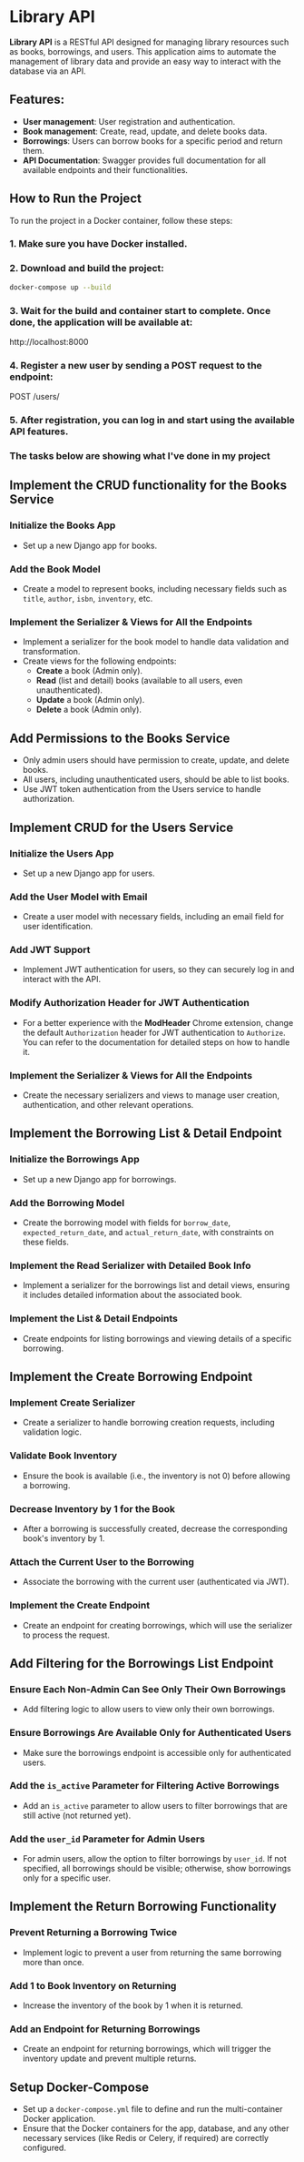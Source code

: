 # Library API

**Library API** is a RESTful API designed for managing library resources such as books, borrowings, and users. This application aims to automate the management of library data and provide an easy way to interact with the database via an API.

## Features:

- **User management**: User registration and authentication.
- **Book management**: Create, read, update, and delete books data.
- **Borrowings**: Users can borrow books for a specific period and return them.
- **API Documentation**: Swagger provides full documentation for all available endpoints and their functionalities.

## How to Run the Project

To run the project in a Docker container, follow these steps:

### 1. Make sure you have Docker installed.

### 2. Download and build the project:
```bash
docker-compose up --build
```

### 3. Wait for the build and container start to complete. Once done, the application will be available at:

http://localhost:8000

### 4. Register a new user by sending a POST request to the endpoint:
POST /users/

### 5. After registration, you can log in and start using the available API features.

### The tasks below are showing what I've done in my project

## Implement the CRUD functionality for the Books Service

### Initialize the Books App
- Set up a new Django app for books.
  
### Add the Book Model
- Create a model to represent books, including necessary fields such as `title`, `author`, `isbn`, `inventory`, etc.

### Implement the Serializer & Views for All the Endpoints
- Implement a serializer for the book model to handle data validation and transformation.
- Create views for the following endpoints:
  - **Create** a book (Admin only).
  - **Read** (list and detail) books (available to all users, even unauthenticated).
  - **Update** a book (Admin only).
  - **Delete** a book (Admin only).

## Add Permissions to the Books Service
- Only admin users should have permission to create, update, and delete books.
- All users, including unauthenticated users, should be able to list books.
- Use JWT token authentication from the Users service to handle authorization.

## Implement CRUD for the Users Service

### Initialize the Users App
- Set up a new Django app for users.

### Add the User Model with Email
- Create a user model with necessary fields, including an email field for user identification.

### Add JWT Support
- Implement JWT authentication for users, so they can securely log in and interact with the API.

### Modify Authorization Header for JWT Authentication
- For a better experience with the **ModHeader** Chrome extension, change the default `Authorization` header for JWT authentication to `Authorize`. You can refer to the documentation for detailed steps on how to handle it.

### Implement the Serializer & Views for All the Endpoints
- Create the necessary serializers and views to manage user creation, authentication, and other relevant operations.

## Implement the Borrowing List & Detail Endpoint

### Initialize the Borrowings App
- Set up a new Django app for borrowings.

### Add the Borrowing Model
- Create the borrowing model with fields for `borrow_date`, `expected_return_date`, and `actual_return_date`, with constraints on these fields.

### Implement the Read Serializer with Detailed Book Info
- Implement a serializer for the borrowings list and detail views, ensuring it includes detailed information about the associated book.

### Implement the List & Detail Endpoints
- Create endpoints for listing borrowings and viewing details of a specific borrowing.

## Implement the Create Borrowing Endpoint

### Implement Create Serializer
- Create a serializer to handle borrowing creation requests, including validation logic.

### Validate Book Inventory
- Ensure the book is available (i.e., the inventory is not 0) before allowing a borrowing.

### Decrease Inventory by 1 for the Book
- After a borrowing is successfully created, decrease the corresponding book's inventory by 1.

### Attach the Current User to the Borrowing
- Associate the borrowing with the current user (authenticated via JWT).

### Implement the Create Endpoint
- Create an endpoint for creating borrowings, which will use the serializer to process the request.

## Add Filtering for the Borrowings List Endpoint

### Ensure Each Non-Admin Can See Only Their Own Borrowings
- Add filtering logic to allow users to view only their own borrowings.

### Ensure Borrowings Are Available Only for Authenticated Users
- Make sure the borrowings endpoint is accessible only for authenticated users.

### Add the `is_active` Parameter for Filtering Active Borrowings
- Add an `is_active` parameter to allow users to filter borrowings that are still active (not returned yet).

### Add the `user_id` Parameter for Admin Users
- For admin users, allow the option to filter borrowings by `user_id`. If not specified, all borrowings should be visible; otherwise, show borrowings only for a specific user.

## Implement the Return Borrowing Functionality

### Prevent Returning a Borrowing Twice
- Implement logic to prevent a user from returning the same borrowing more than once.

### Add 1 to Book Inventory on Returning
- Increase the inventory of the book by 1 when it is returned.

### Add an Endpoint for Returning Borrowings
- Create an endpoint for returning borrowings, which will trigger the inventory update and prevent multiple returns.

## Setup Docker-Compose

- Set up a `docker-compose.yml` file to define and run the multi-container Docker application.
- Ensure that the Docker containers for the app, database, and any other necessary services (like Redis or Celery, if required) are correctly configured.
